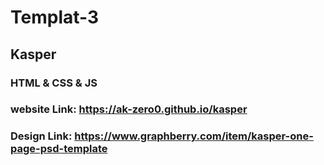 # Templat-3

## Kasper

### HTML & CSS & JS

### website Link: https://ak-zero0.github.io/kasper

### Design Link: https://www.graphberry.com/item/kasper-one-page-psd-template

